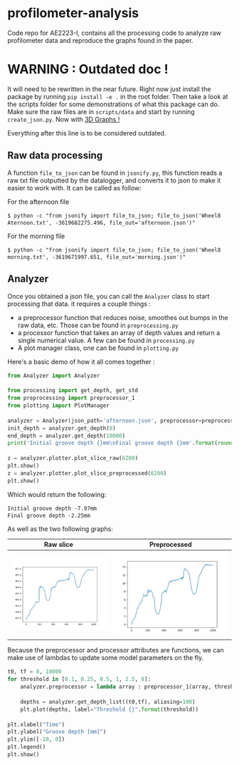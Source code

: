 # profilometer-analysis
Code repo for AE2223-I, contains all the processing code to analyze raw profilometer data and reproduce the graphs found in the paper.

# WARNING : Outdated doc !
It will need to be rewritten in the near future. Right now just install the package by running `pip install -e .` in the root folder.
Then take a look at the scripts folder for some demonstrations of what this package can do. Make sure the raw files are in `scripts/data` and start by running `create_json.py`. Now with [3D Graphs !](http://nsarrazin.com/tire_demo)

Everything after this line is to be considered outdated.


## Raw data processing
A function `file_to_json` can be found in `jsonify.py`, this function reads a raw txt file outputted by the datalogger, and converts it to json to make it easier to work with. It can be called as follow:

For the afternoon file

```
$ python -c "from jsonify import file_to_json; file_to_json('Wheel8 Aternoon.txt', -3619682275.496, file_out='afternoon.json')"
```

For the morning file 

```
$ python -c "from jsonify import file_to_json; file_to_json('Wheel8 morning.txt', -3619671997.651, file_out='morning.json')"
```

## Analyzer
Once you obtained a json file, you can call the `Analyzer` class to start processing that data. it requires a couple things :
- a preprocessor function that reduces noise, smoothes out bumps in the raw data, etc. Those can be found in `preprocessing.py`
- a processor function that takes an array of depth values and return a single numerical value. A few can be found in `processing.py`
- A plot manager class, one can be found in `plotting.py`

Here's a basic demo of how it all comes together :
```python
from Analyzer import Analyzer

from processing import get_depth, get_std
from preprocessing import preprocessor_1
from plotting import PlotManager

analyzer = Analyzer(json_path='afternoon.json', preprocessor=preprocessor_1, processor=get_depth, plotter=PlotManager)
init_depth = analyzer.get_depth(0)
end_depth = analyzer.get_depth(10000)
print('Initial groove depth {}mm\nFinal groove depth {}mm'.format(round(init_depth,2), round(end_depth,2)))

z = analyzer.plotter.plot_slice_raw(6200)
plt.show()
z = analyzer.plotter.plot_slice_preprocessed(6200)
plt.show()
```

Which would return the following:
```
Initial groove depth -7.97mm
Final groove depth -2.25mm
```

As well as the two following graphs:

Raw slice                  |  Preprocessed
:-------------------------:|:-------------------------:
![](docs/Figure_1.png)     |  ![](docs/Figure_2.png)

Because the preprocessor and processor attributes are functions, we can make use of lambdas to update some model parameters on the fly.

```python
t0, tf = 0, 10000
for threshold in [0.1, 0.25, 0.5, 1, 2.5, 8]:
    analyzer.preprocessor = lambda array : preprocessor_1(array, threshold=threshold) 

    depths = analyzer.get_depth_list((t0,tf), aliasing=100)
    plt.plot(depths, label="Threshold {}".format(threshold))

plt.xlabel("Time")
plt.ylabel("Groove depth [mm]")
plt.ylim([-10, 0])
plt.legend()
plt.show()
```